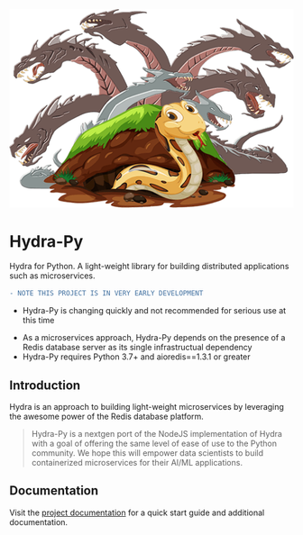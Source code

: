 ![](https://github.com/pnxtech/HydraPy/blob/master/assets/hydrapy-logo.png)

# Hydra-Py
Hydra for Python. A light-weight library for building distributed applications such as microservices.

```diff
- NOTE THIS PROJECT IS IN VERY EARLY DEVELOPMENT
```
- Hydra-Py is changing quickly and not recommended for serious use at this time
* As a microservices approach, Hydra-Py depends on the presence of a Redis database server as its single infrastructual dependency
* Hydra-Py requires Python 3.7+ and aioredis==1.3.1 or greater

## Introduction
Hydra is an approach to building light-weight microservices by leveraging the awesome power of the Redis database platform.

> Hydra-Py is a nextgen port of the NodeJS implementation of Hydra with a goal of offering the same level of ease of use to the Python community.  We hope this will empower data scientists to build containerized microservices for their AI/ML applications.

## Documentation
Visit the [project documentation](https://github.com/pnxtech/HydraPy/tree/master/documentation) for a quick start guide and additional documentation.

